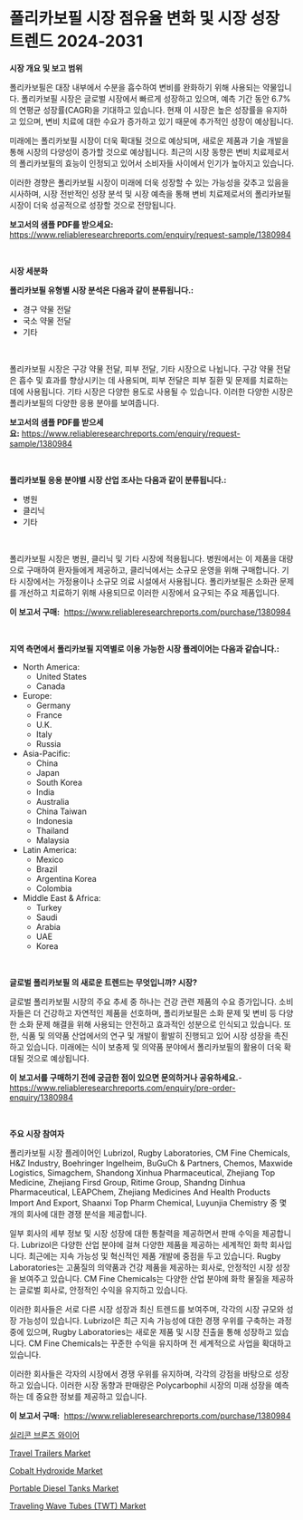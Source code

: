 <p><h1>폴리카보필 시장 점유율 변화 및 시장 성장 트렌드 2024-2031</h1></p><p><strong>시장 개요 및 보고 범위</strong></p>
<p><p>폴리카보필은 대장 내부에서 수분을 흡수하여 변비를 완화하기 위해 사용되는 약물입니다. 폴리카보필 시장은 글로벌 시장에서 빠르게 성장하고 있으며, 예측 기간 동안 6.7%의 연평균 성장률(CAGR)을 기대하고 있습니다. 현재 이 시장은 높은 성장률을 유지하고 있으며, 변비 치료에 대한 수요가 증가하고 있기 때문에 추가적인 성장이 예상됩니다.</p><p>미래에는 폴리카보필 시장이 더욱 확대될 것으로 예상되며, 새로운 제품과 기술 개발을 통해 시장의 다양성이 증가할 것으로 예상됩니다. 최근의 시장 동향은 변비 치료제로서의 폴리카보필의 효능이 인정되고 있어서 소비자들 사이에서 인기가 높아지고 있습니다.</p><p>이러한 경향은 폴리카보필 시장이 미래에 더욱 성장할 수 있는 가능성을 갖추고 있음을 시사하며, 시장 전반적인 성장 분석 및 시장 예측을 통해 변비 치료제로서의 폴리카보필 시장이 더욱 성공적으로 성장할 것으로 전망됩니다.</p></p>
<p><strong>보고서의 샘플 PDF를 받으세요:</strong> <a href="https://www.reliableresearchreports.com/enquiry/request-sample/1380984">https://www.reliableresearchreports.com/enquiry/request-sample/1380984</a></p>
<p>&nbsp;</p>
<p><strong>시장 세분화</strong></p>
<p><strong>폴리카보필 유형별 시장 분석은 다음과 같이 분류됩니다.:</strong></p>
<p><ul><li>경구 약물 전달</li><li>국소 약물 전달</li><li>기타</li></ul></p>
<p>&nbsp;</p>
<p><p>폴리카보필 시장은 구강 약물 전달, 피부 전달, 기타 시장으로 나뉩니다. 구강 약물 전달은 흡수 및 효과를 향상시키는 데 사용되며, 피부 전달은 피부 질환 및 문제를 치료하는 데에 사용됩니다. 기타 시장은 다양한 용도로 사용될 수 있습니다. 이러한 다양한 시장은 폴리카보필의 다양한 응용 분야를 보여줍니다.</p></p>
<p><strong>보고서의 샘플 PDF를 받으세요:</strong>&nbsp;<a href="https://www.reliableresearchreports.com/enquiry/request-sample/1380984">https://www.reliableresearchreports.com/enquiry/request-sample/1380984</a></p>
<p>&nbsp;</p>
<p><strong> 폴리카보필 응용 분야별 시장 산업 조사는 다음과 같이 분류됩니다.:</strong></p>
<p><ul><li>병원</li><li>클리닉</li><li>기타</li></ul></p>
<p>&nbsp;</p>
<p><p>폴리카보필 시장은 병원, 클리닉 및 기타 시장에 적용됩니다. 병원에서는 이 제품을 대량으로 구매하여 환자들에게 제공하고, 클리닉에서는 소규모 운영을 위해 구매합니다. 기타 시장에서는 가정용이나 소규모 의료 시설에서 사용됩니다. 폴리카보필은 소화관 문제를 개선하고 치료하기 위해 사용되므로 이러한 시장에서 요구되는 주요 제품입니다.</p></p>
<p><strong>이 보고서 구매:</strong>&nbsp; <a href="https://www.reliableresearchreports.com/purchase/1380984">https://www.reliableresearchreports.com/purchase/1380984</a></p>
<p>&nbsp;</p>
<p><strong>지역 측면에서 폴리카보필 지역별로 이용 가능한 시장 플레이어는 다음과 같습니다.:</strong></p>
<p><ul>
    <li>
        North America:
        <ul>
            <li>United States</li>
            <li>Canada</li>
        </ul>
    </li>
    <li>
        Europe:
        <ul>
            <li>Germany</li>
            <li>France</li>
            <li>U.K.</li>
            <li>Italy</li>
            <li>Russia</li>
        </ul>
    </li>
    <li>
        Asia-Pacific:
        <ul>
            <li>China</li>
            <li>Japan</li>
            <li>South Korea</li>
            <li>India</li>
            <li>Australia</li>
            <li>China Taiwan</li>
            <li>Indonesia</li>
            <li>Thailand</li>
            <li>Malaysia</li>
        </ul>
    </li>
    <li>
        Latin America:
        <ul>
            <li>Mexico</li>
            <li>Brazil</li>
            <li>Argentina Korea</li>
            <li>Colombia</li>
        </ul>
    </li>
    <li>
        Middle East & Africa:
        <ul>
            <li>Turkey</li>
            <li>Saudi</li>
            <li>Arabia</li>
            <li>UAE</li>
            <li>Korea</li>
        </ul>
    </li>
    </ul></p>
<p>&nbsp;</p>
<p><strong>글로벌 폴리카보필 의 새로운 트렌드는 무엇입니까? 시장?</strong></p>
<p><p>글로벌 폴리카보필 시장의 주요 추세 중 하나는 건강 관련 제품의 수요 증가입니다. 소비자들은 더 건강하고 자연적인 제품을 선호하며, 폴리카보필은 소화 문제 및 변비 등 다양한 소화 문제 해결을 위해 사용되는 안전하고 효과적인 성분으로 인식되고 있습니다. 또한, 식품 및 의약품 산업에서의 연구 및 개발이 활발히 진행되고 있어 시장 성장을 촉진하고 있습니다. 미래에는 식이 보충제 및 의약품 분야에서 폴리카보필의 활용이 더욱 확대될 것으로 예상됩니다.</p></p>
<p><strong>이 보고서를 구매하기 전에 궁금한 점이 있으면 문의하거나 공유하세요.</strong>- <a href="https://www.reliableresearchreports.com/enquiry/pre-order-enquiry/1380984">https://www.reliableresearchreports.com/enquiry/pre-order-enquiry/1380984</a></p>
<p>&nbsp;</p>
<p><strong>주요 시장 참여자</strong></p>
<p><p>폴리카보필 시장 플레이어인 Lubrizol, Rugby Laboratories, CM Fine Chemicals, H&Z Industry, Boehringer Ingelheim, BuGuCh & Partners, Chemos, Maxwide Logistics, Simagchem, Shandong Xinhua Pharmaceutical, Zhejiang Top Medicine, Zhejiang Firsd Group, Ritime Group, Shandng Dinhua Pharmaceutical, LEAPChem, Zhejiang Medicines And Health Products Import And Export, Shaanxi Top Pharm Chemical, Luyunjia Chemistry 중 몇 개의 회사에 대한 경쟁 분석을 제공합니다.</p><p>일부 회사의 세부 정보 및 시장 성장에 대한 통찰력을 제공하면서 판매 수익을 제공합니다. Lubrizol은 다양한 산업 분야에 걸쳐 다양한 제품을 제공하는 세계적인 화학 회사입니다. 최근에는 지속 가능성 및 혁신적인 제품 개발에 중점을 두고 있습니다. Rugby Laboratories는 고품질의 의약품과 건강 제품을 제공하는 회사로, 안정적인 시장 성장을 보여주고 있습니다. CM Fine Chemicals는 다양한 산업 분야에 화학 물질을 제공하는 글로벌 회사로, 안정적인 수익을 유지하고 있습니다.</p><p>이러한 회사들은 서로 다른 시장 성장과 최신 트렌드를 보여주며, 각각의 시장 규모와 성장 가능성이 있습니다. Lubrizol은 최근 지속 가능성에 대한 경쟁 우위를 구축하는 과정 중에 있으며, Rugby Laboratories는 새로운 제품 및 시장 진출을 통해 성장하고 있습니다. CM Fine Chemicals는 꾸준한 수익을 유지하며 전 세계적으로 사업을 확대하고 있습니다.</p><p>이러한 회사들은 각자의 시장에서 경쟁 우위를 유지하며, 각각의 강점을 바탕으로 성장하고 있습니다. 이러한 시장 동향과 판매량은 Polycarbophil 시장의 미래 성장을 예측하는 데 중요한 정보를 제공하고 있습니다.</p></p>
<p><strong>이 보고서 구매:</strong>&nbsp;&nbsp;<a href="https://www.reliableresearchreports.com/purchase/1380984">https://www.reliableresearchreports.com/purchase/1380984</a></p>
<p><p><a href="https://github.com/Hubertstyenger6685/Market-Research-Report-List-1/blob/main/352623812018.md">실리콘 브론즈 와이어</a></p><p><a href="https://issuu.com/reportprime-2/docs/travel-trailers-market-size-2030.pptx">Travel Trailers Market</a></p><p><a href="https://rainy-horn-d69.notion.site/Cobalt-Hydroxide-Market-Offer-Valuable-Insights-into-Market-Size-Market-Share-Market-Trends-and-P-e135974ce913471fba13cc8db4d6526b">Cobalt Hydroxide Market</a></p><p><a href="https://view.publitas.com/reportprime-1/portable-diesel-tanks-market-research-report-forecasted-for-period-from-2024-2031-by-market-type-market-application-and-region/">Portable Diesel Tanks Market</a></p><p><a href="https://github.com/mabutironaldo/Market-Research-Report-List-3/blob/main/traveling-wave-tubes-twt-market.md">Traveling Wave Tubes (TWT) Market</a></p></p>
